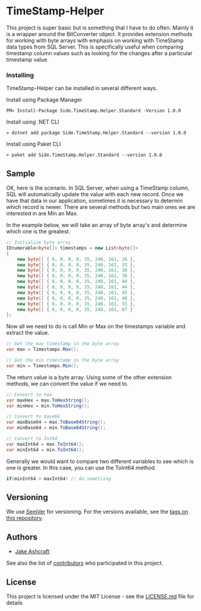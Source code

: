 # TimeStamp-Helper

This project is super basic but is something that I have to do often. Mainly it is a wrapper around the BitConverter object. It provides extension methods for working with byte arrays with emphasis on working with TimeStamp data types from SQL Server. This is specifically useful when comparing timestamp column values such as looking for the changes after a particular timestamp value.

### Installing

TimeStamp-Helper can be installed in several different ways.

Install using Package Manager

```
PM> Install-Package Side.TimeStamp.Helper.Standard -Version 1.0.0
```

Install using .NET CLI

```
> dotnet add package Side.TimeStamp.Helper.Standard --version 1.0.0
```

Install using Paket CLI

```
> paket add Side.TimeStamp.Helper.Standard --version 1.0.0
```

## Sample

OK, here is the scenario. In SQL Server, when using a TimeStamp column, SQL will automatically update the value with each new record.
Once we have that data in our application, sometimes it is necessary to determin which record is newer. There are several methods but 
two main ones we are interested in are Min an Max.

In the example below, we will take an array of byte array's and determine which one is the greatest.

``` csharp
// Initialize byte array
IEnumerable<byte[]> timestamps = new List<byte[]>
{
    new byte[] { 0, 0, 0, 0, 35, 240, 161, 26 },
    new byte[] { 0, 0, 0, 0, 35, 240, 161, 33 },
    new byte[] { 0, 0, 0, 0, 35, 240, 161, 36 },
    new byte[] { 0, 0, 0, 0, 35, 240, 161, 38 },
    new byte[] { 0, 0, 0, 0, 35, 240, 161, 40 },
    new byte[] { 0, 0, 0, 0, 35, 240, 161, 44 },
    new byte[] { 0, 0, 0, 0, 35, 240, 161, 45 },
    new byte[] { 0, 0, 0, 0, 35, 240, 161, 48 },
    new byte[] { 0, 0, 0, 0, 35, 240, 161, 55 },
    new byte[] { 0, 0, 0, 0, 35, 240, 161, 67 }
};
```

Now all we need to do is call Min or Max on the timestamps variable and extract the value.

``` csharp
// Get the max timestamp in the byte array
var max = Timestamps.Max();

// Get the min timestamp in the byte array
var min = Timestamps.Min();
``` 

The return value is a byte array. Using some of the other extension methods, we can convert the value if we need to.

``` csharp
// Convert to hex
var maxHex = max.ToHexString();
var minHex = min.ToHexString();

// Convert to base64
var maxBase64 = max.ToBase64String();
var minBase64 = min.ToBase64String();

// Convert to Int64
var maxInt64 = max.ToInt64();
var minInt64 = min.ToInt64();
```

Generally we would want to compare two different variables to see which is one is greater. In this case, you can use the ToInt64 method.

``` csharp
if(minInt64 > maxInt64) // do sometiing
```

## Versioning

We use [SemVer](http://semver.org/) for versioning. For the versions available, see the [tags on this repository](https://github.com/sidesoftware/TimeStamp-Helper/tags). 

## Authors

* [Jake Ashcraft](https://github.com/jakeashcraft)

See also the list of [contributors](https://github.com/sidesoftware/TimeStamp-Helper/contributors) who participated in this project.

## License

This project is licensed under the MIT License - see the [LICENSE.md](LICENSE.md) file for details
